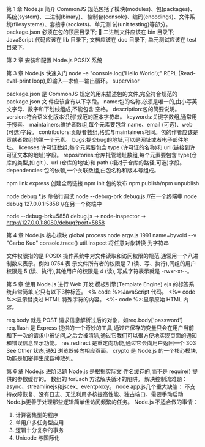 第 1 章 Node.js 简介
CommonJS 规范包括了模块(modules)、包(packages)、系统(system)、二进制(binary)、 控制台(console)、编码(encodings)、文件系统(filesystems)、套接字(sockets)、单元测 试(unit testing)等部分。
  package.json 必须在包的顶层目录下;  二进制文件应该在 bin 目录下;
  JavaScript 代码应该在 lib 目录下;
  文档应该在 doc 目录下;
  单元测试应该在 test 目录下。

第 2 章 安装和配置 Node.js
POSIX 系统

第 3 章 Node.js 快速入门
node -e "console.log('Hello World');"
REPL (Read-eval-print loop),即输入—求值—输出循环。
supervisor

package.json 是 CommonJS 规定的用来描述包的文件,完全符合规范的 package.json 文 件应该含有以下字段。
  name:包的名称,必须是唯一的,由小写英文字母、数字和下划线组成,不能包含 空格。
  description:包的简要说明。
  version:符合语义化版本识别1规范的版本字符串。
  keywords:关键字数组,通常用于搜索。
  maintainers:维护者数组,每个元素要包含 name、email (可选)、web (可选)字段。
  contributors:贡献者数组,格式与maintainers相同。包的作者应该是贡献者数组的第一个元素。
  bugs:提交bug的地址,可以是网址或者电子邮件地址。
  licenses:许可证数组,每个元素要包含 type (许可证的名称)和 url (链接到许可证文本的地址)字段。
  repositories:仓库托管地址数组,每个元素要包含 type(仓库的类型,如 git )、url (仓库的地址)和 path (相对于仓库的路径,可选)字段。
  dependencies:包的依赖,一个关联数组,由包名称和版本号组成。

npm link express 创建全局链接
npm init 包的发布
npm publish/npm unpublish

node debug *.js 命令行调试
node --debug-brk debug.js //在一个终端中
node debug 127.0.0.1:5858 //在另一个终端中

node --debug-brk=5858 debug.js -> node-inspector -> http://127.0.0.1:8080/debug?port=5858

第 4 章 Node.js 核心模块
global
process
node argv.js 1991 name=byvoid --v "Carbo Kuo"
console.trace()
util.inspect 将任意对象转换 为字符串

文件权限指的是 POSIX 操作系统中对文件读取和访问权限的规范,通常用一个八进制数来表示。例如 0754 表 示文件所有者的权限是 7 (读、写、执行),同组的用户权限是 5 (读、执行),其他用户的权限是 4 (读), 写成字符表示就是 -rwxr-xr--。

第 5 章 使用 Node.js 进行 Web 开发
模板引擎(Template Engine)
ejs 的标签系统非常简单,它只有以下3种标签。
  <% code %>:JavaScript 代码。
  <%= code %>:显示替换过 HTML 特殊字符的内容。
  <%- code %>:显示原始 HTML 内容。

req.body 就是 POST 请求信息解析过后的对象，如req.body['password']
req.flash 是 Express 提供的一个奇妙的工具,通过它保存的变量只会在用户当前 和下一次的请求中被访问,之后会被清除,通过它我们可以很方便地实现页面的通知
和错误信息显示功能。
res.redirect 是重定向功能,通过它会向用户返回一个 303 See Other 状态,通知
浏览器转向相应页面。
crypto 是 Node.js 的一个核心模块,功能是加密并生成各种散列。

第 6 章 Node.js 进阶话题
Node.js 是根据实际文 件名缓存的,而不是 require() 提供的参数缓存的。
数组的 forEach 方法解决循环的陷阱。
解决控制流难题：async、streamlinejs和jscex、eventproxy。
node app.js几个重大缺陷：
  不支持故障恢复、没有日志、无法利用多核提高性能、独占端口、需要手动启动
Node.js更善于处理那些逻辑简单但访问频繁的任务。
Node.js 不适合做的事情：
  1. 计算密集型的程序
  2. 单用户多任务型应用
  3. 逻辑十分复杂的事务
  4. Unicode 与国际化

